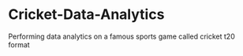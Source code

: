 # Cricket-Data-Analytics
Performing data analytics on a famous sports game called cricket t20 format

